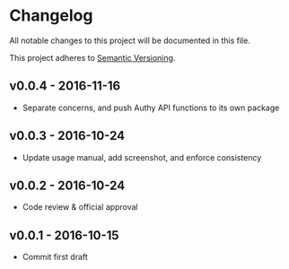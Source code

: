 # Changelog

All notable changes to this project will be documented in this file.

This project adheres to [Semantic Versioning](CONTRIBUTING.md).


## v0.0.4 - 2016-11-16
- Separate concerns, and push Authy API functions to its own package

## v0.0.3 - 2016-10-24
- Update usage manual, add screenshot, and enforce consistency

## v0.0.2 - 2016-10-24
- Code review & official approval

## v0.0.1 - 2016-10-15
- Commit first draft
